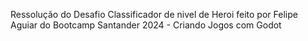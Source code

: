 Ressolução do Desafio Classificador de nivel de Heroi feito por Felipe Aguiar do Bootcamp Santander 2024 - Criando Jogos com Godot
